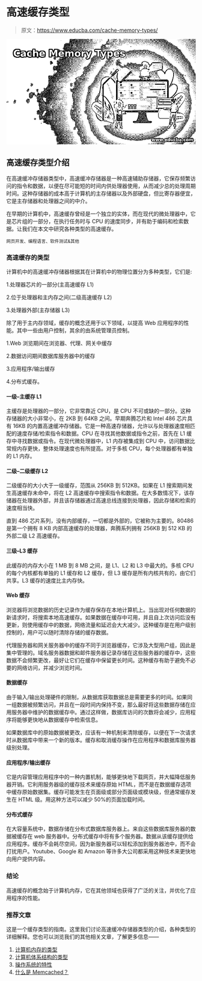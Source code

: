 # 高速缓存类型

> 原文：<https://www.educba.com/cache-memory-types/>

![Cache Memory Types](img/923fc9f86f43f1b240ec1b8266bf1467.png)



## 高速缓存类型介绍

在高速缓冲存储器类型中，高速缓冲存储器是一种高速辅助存储器，它保存频繁访问的指令和数据，以便在尽可能短的时间内供处理器使用，从而减少总的处理周期时间。这种存储器的成本高于计算机的主存储器以及外部硬盘，但比寄存器便宜，它是主存储器和处理器之间的中介。

在早期的计算机中，高速缓存曾经是一个独立的实体，而在现代的微处理器中，它是芯片组的一部分，在执行任务时与 CPU 的速度同步，并有助于编码和检索数据。让我们在本文中研究各种类型的高速缓存。

<small>网页开发、编程语言、软件测试&其他</small>

### 高速缓存的类型

计算机中的高速缓冲存储器根据其在计算机中的物理位置分为多种类型，它们是:

1.处理器芯片的一部分(主高速缓存 L1)

2.位于处理器和主内存之间(二级高速缓存 L2)

3.处理器外部(主存储器 L3)

除了用于主内存领域，缓存的概念还用于以下领域，以提高 Web 应用程序的性能。其中一些由用户控制，其余的由系统管理员控制。

1.Web 浏览期间在浏览器、代理、网关中缓存

2.数据访问期间数据库服务器中的缓存

3.应用程序/输出缓存

4.分布式缓存。

#### 一级–主缓存 L1

主缓存是处理器的一部分，它非常靠近 CPU，是 CPU 不可或缺的一部分。这种存储器的大小非常小，在 2KB 到 64KB 之间。早期奔腾芯片和 Intel 486 芯片具有 16KB 的内置高速缓冲存储器。它是一种高速存储器，允许以与处理器速度相匹配的速度存储/检索指令和数据。CPU 在寻找其他数据或指令之前，首先在 L1 缓存中寻找数据或指令。在现代微处理器中，L1 内存被集成到 CPU 中，访问数据比常规内存更快，整体处理速度也有所提高。对于多核 CPU，每个处理器都有单独的 L1 内存。

#### 二级–二级缓存 L2

二级缓存的大小大于一级缓存，范围从 256KB 到 512KB。如果在 L1 搜索期间发生高速缓存未命中，将在 L2 高速缓存中搜索指令和数据。在大多数情况下，该存储器在处理器外部，并且该存储器通过高速总线连接到处理器，因此存储和检索的速度相当快。

直到 486 芯片系列，没有内部缓存，一切都是外部的，它被称为主要的。80486 是第一个拥有 8 KB 内部高速缓存的处理器，奔腾系列拥有 256KB 到 512 KB 的外部二级 L2 高速缓存。

#### 三级–L3 缓存

此缓存的内存大小在 1 MB 到 8 MB 之间，是 L1、L2 和 L3 中最大的。多核 CPU 的每个内核都有单独的 L1 缓存和 L2 缓存，但 L3 缓存是所有内核共有的，由它们共享。L3 缓存的速度比主内存快。

#### Web 缓存

浏览器将浏览数据的历史记录作为缓存保存在本地计算机上。当出现对任何数据的新请求时，将搜索本地高速缓存。如果数据在缓存中可用，并且自上次访问后没有更新，则使用缓存中的数据，网络流量和延迟会大大减少。这种缓存是在用户级别控制的，用户可以随时清除存储的缓存数据。

代理服务器和网关服务器中的缓存不同于浏览器缓存，它涉及大型用户组，因此是集中管理的。域名服务器数据和邮件服务器记录存储在这些服务器的缓存中，这些数据不会频繁更改，最好让它们在缓存中保留更长时间。这种缓存有助于避免不必要的网络访问，并减少浏览时间。

#### 数据缓存

由于输入/输出处理硬件的限制，从数据库获取数据总是需要更多的时间。如果同一组数据被频繁访问，并且在一段时间内保持不变，那么最好将这些数据存储在应用服务器中维护的数据缓存中。通过这样做，数据库访问的次数将会减少，应用程序将能够更快地从数据缓存中检索信息。

如果数据库中的原始数据被更改，应该有一种机制来清除缓存，以便在下一次请求时从数据库中带来一个新的版本。缓存和取消缓存操作在应用程序和数据库服务器级别处理。

#### 应用程序/输出缓存

它是内容管理应用程序中的一种内置机制，能够更快地下载网页，并大幅降低服务器开销。它利用服务器级的缓存技术来缓存原始 HTML，而不是在数据缓存选项中缓存原始数据集。缓存可能发生在页面级或部分页面级或模块级，但通常缓存发生在 HTML 级。用这种方法可以减少 50%的页面加载时间。

#### 分布式缓存

在大容量系统中，数据存储在分布式数据库服务器上。来自这些数据库服务器的数据被缓存在 web 服务器中。分布式缓存中将有多个服务器。数据从该缓存提供给应用程序。缓存不会耗尽空间，因为新服务器可以轻松添加到服务器池中，而不会打扰用户。Youtube、Google 和 Amazon 等许多大公司都采用这种技术来更快地向用户提供内容。

### 结论

高速缓存的概念始于计算机内存，它在其他领域也获得了广泛的关注，并优化了应用程序的性能。

### 推荐文章

这是一个缓存类型的指南。这里我们讨论高速缓冲存储器类型的介绍，各种类型的详细解释。您也可以浏览我们的其他相关文章，了解更多信息——

1.  [计算机内存的类型](https://www.educba.com/types-of-memory-in-computer/)
2.  [计算机体系结构的类型](https://www.educba.com/types-of-computer-architecture/)
3.  [操作系统的特性](https://www.educba.com/features-of-operating-system/)
4.  [什么是 Memcached？](https://www.educba.com/what-is-memcached/)





